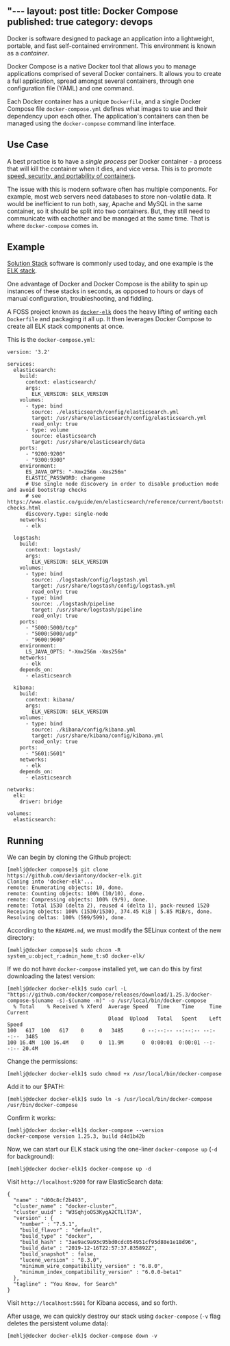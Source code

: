"---
layout: post
title: Docker Compose
published: true
category: devops
---

Docker is software designed to package an application into a lightweight, portable, and fast self-contained environment. 
This environment is known as a _container_. 

Docker Compose is a native Docker tool that allows you to manage applications comprised of several Docker containers.
It allows you to create a full application, spread amongst several containers, through one configuration file (YAML) and
one command. 

Each Docker container has a unique `Dockerfile`, and a single Docker Compose file `docker-compose.yml` defines what
images to use and their dependency upon each other. The application's containers can then be managed using the 
`docker-compose` command line interface.

## Use Case
A best practice is to have a _single process_ per Docker container - a process that will kill the container when it dies, and 
vice versa. This is to promote [speed, security, and portability of containers](
https://devops.stackexchange.com/questions/447/why-it-is-recommended-to-run-only-one-process-in-a-container).

The issue with this is modern software often has multiple components. For example, most web servers need databases to
store non-volatile data. It would be inefficient to run both, say, Apache and MySQL in the same container, so it should
be split into two containers. But, they still need to communicate with eachother and be managed at the same time. That 
is where `docker-compose` comes in. 

## Example
[Solution Stack](https://en.wikipedia.org/wiki/Solution_stack) software is commonly used today, and one example is the
[ELK stack](https://www.elastic.co/what-is/elk-stack). 

One advantage of Docker and Docker Compose is the ability to spin up instances of these stacks in seconds, as opposed to
hours or days of manual configuration, troubleshooting, and fiddling. 

A FOSS project known as [`docker-elk`](https://github.com/deviantony/docker-elk) does the heavy lifting of writing each 
`Dockerfile` and packaging it all up. It then leverages Docker Compose to create all ELK stack components at once. 

This is the `docker-compose.yml`:
```
version: '3.2'

services:
  elasticsearch:
    build:
      context: elasticsearch/
      args:
        ELK_VERSION: $ELK_VERSION
    volumes:
      - type: bind
        source: ./elasticsearch/config/elasticsearch.yml
        target: /usr/share/elasticsearch/config/elasticsearch.yml
        read_only: true
      - type: volume
        source: elasticsearch
        target: /usr/share/elasticsearch/data
    ports:
      - "9200:9200"
      - "9300:9300"
    environment:
      ES_JAVA_OPTS: "-Xmx256m -Xms256m"
      ELASTIC_PASSWORD: changeme
      # Use single node discovery in order to disable production mode and avoid bootstrap checks
      # see https://www.elastic.co/guide/en/elasticsearch/reference/current/bootstrap-checks.html
      discovery.type: single-node
    networks:
      - elk

  logstash:
    build:
      context: logstash/
      args:
        ELK_VERSION: $ELK_VERSION
    volumes:
      - type: bind
        source: ./logstash/config/logstash.yml
        target: /usr/share/logstash/config/logstash.yml
        read_only: true
      - type: bind
        source: ./logstash/pipeline
        target: /usr/share/logstash/pipeline
        read_only: true
    ports:
      - "5000:5000/tcp"
      - "5000:5000/udp"
      - "9600:9600"
    environment:
      LS_JAVA_OPTS: "-Xmx256m -Xms256m"
    networks:
      - elk
    depends_on:
      - elasticsearch

  kibana:
    build:
      context: kibana/
      args:
        ELK_VERSION: $ELK_VERSION
    volumes:
      - type: bind
        source: ./kibana/config/kibana.yml
        target: /usr/share/kibana/config/kibana.yml
        read_only: true
    ports:
      - "5601:5601"
    networks:
      - elk
    depends_on:
      - elasticsearch

networks:
  elk:
    driver: bridge

volumes:
  elasticsearch:
```

## Running
We can begin by cloning the Github project:
```
[mehlj@docker compose]$ git clone https://github.com/deviantony/docker-elk.git
Cloning into 'docker-elk'...
remote: Enumerating objects: 10, done.
remote: Counting objects: 100% (10/10), done.
remote: Compressing objects: 100% (9/9), done.
remote: Total 1530 (delta 2), reused 4 (delta 1), pack-reused 1520
Receiving objects: 100% (1530/1530), 374.45 KiB | 5.85 MiB/s, done.
Resolving deltas: 100% (599/599), done.
```
According to the `README.md`, we must modify the SELinux context of the new directory:
```
[mehlj@docker compose]$ sudo chcon -R system_u:object_r:admin_home_t:s0 docker-elk/
```
If we do not have `docker-compose` installed yet, we can do this by first downloading the latest version:
```
[mehlj@docker docker-elk]$ sudo curl -L "https://github.com/docker/compose/releases/download/1.25.3/docker-compose-$(uname -s)-$(uname -m)" -o /usr/local/bin/docker-compose
  % Total    % Received % Xferd  Average Speed   Time    Time     Time  Current
                                 Dload  Upload   Total   Spent    Left  Speed
100   617  100   617    0     0   3485      0 --:--:-- --:--:-- --:--:--  3485
100 16.4M  100 16.4M    0     0  11.9M      0  0:00:01  0:00:01 --:--:-- 20.4M
```
Change the permissions:
```
[mehlj@docker docker-elk]$ sudo chmod +x /usr/local/bin/docker-compose
```
Add it to our $PATH:
```
[mehlj@docker docker-elk]$ sudo ln -s /usr/local/bin/docker-compose /usr/bin/docker-compose
```
Confirm it works:
```
[mehlj@docker docker-elk]$ docker-compose --version
docker-compose version 1.25.3, build d4d1b42b
```
Now, we can start our ELK stack using the one-liner `docker-compose up` (`-d` for background):
```
[mehlj@docker docker-elk]$ docker-compose up -d
```
Visit `http://localhost:9200` for raw ElasticSearch data:
```
{
  "name" : "d00c8cf2b493",
  "cluster_name" : "docker-cluster",
  "cluster_uuid" : "W3SqhjoOS3KygA2CTLlT3A",
  "version" : {
    "number" : "7.5.1",
    "build_flavor" : "default",
    "build_type" : "docker",
    "build_hash" : "3ae9ac9a93c95bd0cdc054951cf95d88e1e18d96",
    "build_date" : "2019-12-16T22:57:37.835892Z",
    "build_snapshot" : false,
    "lucene_version" : "8.3.0",
    "minimum_wire_compatibility_version" : "6.8.0",
    "minimum_index_compatibility_version" : "6.0.0-beta1"
  },
  "tagline" : "You Know, for Search"
}
```
Visit `http://localhost:5601` for Kibana access, and so forth.

After usage, we can quickly destroy our stack using `docker-compose` (`-v` flag deletes the persistent volume data):
```
[mehlj@docker docker-elk]$ docker-compose down -v
```
